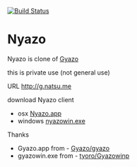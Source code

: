 [![Build Status](https://secure.travis-ci.org/natsumesou/gyazo_server.png)](http://travis-ci.org/natsumesou/gyazo_server)
# Nyazo

Nyazo is clone of [Gyazo](http://gyazo.com)

this is private use (not general use)

URL http://g.natsu.me

download Nyazo client

- osx [Nyazo.app](http://g.natsu.me/Nyazo-1.0.dmg)
- windows [nyazowin.exe](http://g.natsu.me/nyazowin.exe)

Thanks

- Gyazo.app from - [Gyazo/gyazo](https://github.com/gyazo/Gyazo)
- gyazowin.exe from - [tyoro/Gyazowinp](https://github.com/tyoro/Gyazowinp)
